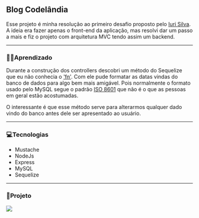 ## Blog Codelândia  

Esse projeto é minha resolução ao primeiro desafio proposto pelo <a href="https://iuricode.vercel.app/">Iuri Silva</a>.  
A ideia era fazer apenas o front-end da aplicação, mas resolvi dar um passo a mais e fiz o projeto com arquitetura MVC tendo assim um backend.

<hr>

### 🐱‍💻Aprendizado

Durante a construção dos controllers descobri um método do Sequelize que eu não conhecia o <a href="https://sequelize.org/master/class/lib/sequelize.js~Sequelize.html#static-method-fn">'fn'</a>. Com ele pude formatar as datas vindas do banco de dados para algo bem mais amigável. Pois normalmente o formato usado pelo MySQL segue o padrão <a href="https://pt.wikipedia.org/wiki/ISO_8601">ISO 8601</a> que não é o que as pessoas em geral estão acostumadas.  

O interessante é que esse método serve para alterarmos qualquer dado vindo do banco antes dele ser apresentado ao usuário.


<hr>

### 💻Tecnologias  
* Mustache  
* NodeJs  
* Express 
* MySQL
* Sequelize 

<hr>

### 🚀Projeto  
<img src="./public/images/blog2.gif"/>
